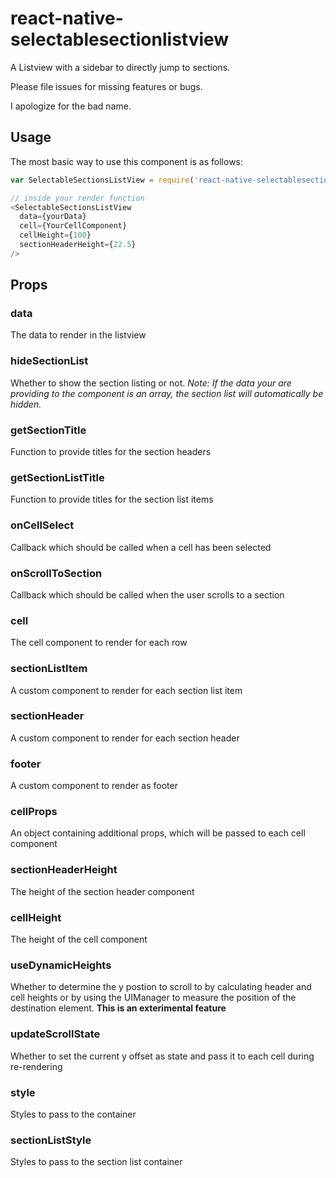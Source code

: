 # react-native-selectablesectionlistview

A Listview with a sidebar to directly jump to sections.

Please file issues for missing features or bugs.

I apologize for the bad name.

## Usage

The most basic way to use this component is as follows:

```javascript
var SelectableSectionsListView = require('react-native-selectablesectionlistview');

// inside your render function
<SelectableSectionsListView
  data={yourData}
  cell={YourCellComponent}
  cellHeight={100}
  sectionHeaderHeight={22.5}
/>
```

## Props

### data
The data to render in the listview

### hideSectionList
Whether to show the section listing or not. *Note: If the data your are providing to
the component is an array, the section list will automatically be hidden.*

### getSectionTitle
Function to provide titles for the section headers

### getSectionListTitle
Function to provide titles for the section list items

### onCellSelect
Callback which should be called when a cell has been selected

### onScrollToSection
Callback which should be called when the user scrolls to a section

### cell
The cell component to render for each row

### sectionListItem
A custom component to render for each section list item

### sectionHeader
A custom component to render for each section header

### footer
A custom component to render as footer

### cellProps
An object containing additional props, which will be passed to each cell component

### sectionHeaderHeight
The height of the section header component

### cellHeight
The height of the cell component

### useDynamicHeights
Whether to determine the y postion to scroll to by calculating header and cell heights or by using the UIManager to measure the position of the destination element. **This is an exterimental feature**

### updateScrollState
Whether to set the current y offset as state and pass it to each cell during re-rendering

### style
Styles to pass to the container

### sectionListStyle
Styles to pass to the section list container
